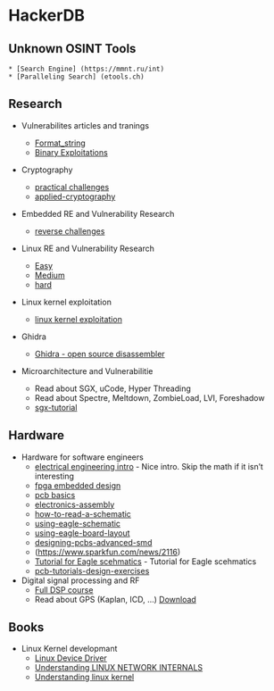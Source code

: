# HackerDB

## Unknown OSINT Tools
    * [Search Engine] (https://mmnt.ru/int)
    * [Paralleling Search] (etools.ch)
## Research
- Vulnerabilites articles and tranings
    * [Format_string](https://www.cgsecurity.org/Articles/SecProg/Art4/)
    * [Binary Exploitations](https://github.com/RPISEC/MBE)


- Cryptography 
    * [practical challenges](https://cryptopals.com/)
    * [applied-cryptography](https://mrajacse.files.wordpress.com/2012/01/applied-cryptography-2nd-ed-b-schneier.pdf)

- Embedded RE and Vulnerability Research 
    * [reverse challenges](https://microcorruption.com/login)

- Linux RE and Vulnerability Research 
    * [Easy](https://exploit-exercises.lains.space/nebula/)
    * [Medium](https://exploit-exercises.lains.space/protostar/)
    * [hard](https://exploit-exercises.lains.space/fusion/)

- Linux kernel exploitation
    * [linux kernel exploitation](https://blog.lexfo.fr/cve-2017-11176-linux-kernel-exploitation-part1.html)

- Ghidra 
    * [Ghidra - open source disassembler](https://www.shogunlab.com/blog/2019/04/12/here-be-dragons-ghidra-0.html)

- Microarchitecture and Vulnerabilitie
    * Read about SGX, uCode, Hyper Threading
    * Read about Spectre, Meltdown, ZombieLoad, LVI, Foreshadow
    * [sgx-tutorial](https://github.com/jovanbulck/sgx-tutorial-space18)

## Hardware
- Hardware for software engineers 
   * [electrical engineering intro](https://www.khanacademy.org/science/electrical-engineering) - Nice intro. Skip the math if it isn’t interesting
   * [fpga embedded design](https://www.udemy.com/course/fpga-embedded-design-verilog/)
   * [pcb basics](https://learn.sparkfun.com/tutorials/pcb-basics/all)
   * [electronics-assembly](https://learn.sparkfun.com/tutorials/electronics-assembly)
   * [how-to-read-a-schematic](https://learn.sparkfun.com/tutorials/how-to-read-a-schematic)
   * [using-eagle-schematic](https://learn.sparkfun.com/tutorials/using-eagle-schematic)
   * [using-eagle-board-layout](https://learn.sparkfun.com/tutorials/using-eagle-board-layout)
   * [designing-pcbs-advanced-smd](https://learn.sparkfun.com/tutorials/designing-pcbs-advanced-smd)
   * (https://www.sparkfun.com/news/2116)
   * [Tutorial for Eagle scehmatics](https://www.jeremyblum.com/category/eagle-tutorials/) - Tutorial for Eagle scehmatics
   * [pcb-tutorials-design-exercises](https://www.computeraideddesignguide.com/eagle-pcb-tutorials-design-exercises/) 
- Digital signal processing and RF 
   * [Full DSP course](https://www.coursera.org/learn/dsp)
   * Read about GPS (Kaplan, ICD, …) [Download](https://sourceforge.net/projects/gnss-sdr/files/data/2013_04_04_GNSS_SIGNAL_at_CTTC_SPAIN.tar.gz)

## Books

- Linux Kernel developmant 
   * [Linux Device Driver](https://bootlin.com/doc/books/ldd3.pdf)
   * [Understanding LINUX NETWORK INTERNALS](https://doc.lagout.org/operating%20system%20/linux/Understanding%20Linux%20Network%20Internals.pdf)
   * [Understanding linux kernel](https://doc.lagout.org/operating%20system%20/linux/Understanding%20Linux%20Kernel.pdf)
